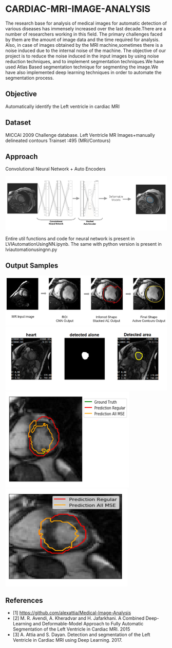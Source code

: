 ﻿# CARDIAC-MRI-IMAGE-ANALYSIS
The research base for analysis of medical images for automatic detection of various diseases has immensely increased over the last decade.There are a number of researchers working in this field. The primary challenges faced by them are the amount of image data and the time required for analysis. Also, in case of images obtained by the MRI machine,sometimes there is a noise induced due to the internal noise of the machine. The objective of our project is to reduce the noise induced in the input images by using noise reduction techniques, and to implement segmentation techniques.We have used Atlas Based segmentation technique for segmenting the image.We have also implemented deep learning techniques in order to automate the segmentation process.

## Objective
Automatically identify the Left ventricle in cardiac MRI

## Dataset
MICCAI 2009 Challenge database.
Left Ventricle MR Images+manually delineated contours
Trainset :495 (MRi/Contours)


## Approach
Convolutional Neural Network + Auto Encoders 

![Approach](Flow.PNG)

Entire util functions and code for neural network is present in LVIAutomationUsingNN.ipynb. The same with python version is present in lviautomationusingnn.py

## Output Samples
![Output](out1.PNG)
![Output](out2.PNG)
![Output](out3.PNG)
![Output](out4.PNG)

## References
- [1] https://github.com/alexattia/Medical-Image-Analysis
- [2] M. R. Avendi, A. Kheradvar and H. Jafarkhani. A Combined Deep-Learning and Deformable-Model Approach to Fully Automatic Segmentation of the Left Ventricle in Cardiac MRI. 2015
- [3] A. Attia and S. Dayan. Detection and segmentation of the Left Ventricle in Cardiac MRI using Deep Learning. 2017.






